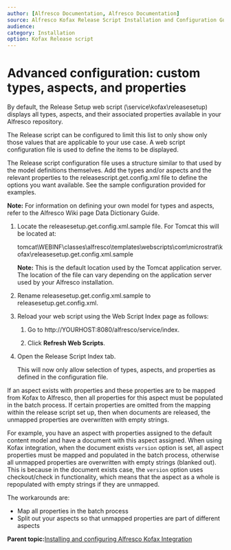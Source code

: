 ```yaml
---
author: [Alfresco Documentation, Alfresco Documentation]
source: Alfresco Kofax Release Script Installation and Configuration Guide \(Beta\)
audience: 
category: Installation
option: Kofax Release script
---
```


# Advanced configuration: custom types, aspects, and properties

By default, the Release Setup web script \(\\service\\kofax\\releasesetup\) displays all types, aspects, and their associated properties available in your Alfresco repository.

The Release script can be configured to limit this list to only show only those values that are applicable to your use case. A web script configuration file is used to define the items to be displayed.

The Release script configuration file uses a structure similar to that used by the model definitions themselves. Add the types and/or aspects and the relevant properties to the releasescript.get.config.xml file to define the options you want available. See the sample configuration provided for examples.

**Note:** For information on defining your own model for types and aspects, refer to the Alfresco Wiki page Data Dictionary Guide.

1.  Locate the releasesetup.get.config.xml.sample file. For Tomcat this will be located at:

    tomcat\\WEBINF\\classes\\alfresco\\templates\\webscripts\\com\\microstrat\\kofax\\releasesetup.get.config.xml.sample

    **Note:** This is the default location used by the Tomcat application server. The location of the file can vary depending on the application server used by your Alfresco installation.

2.  Rename releasesetup.get.config.xml.sample to releasesetup.get.config.xml.

3.  Reload your web script using the Web Script Index page as follows:

    1.  Go to http://YOURHOST:8080/alfresco/service/index.

    2.  Click **Refresh Web Scripts**.

4.  Open the Release Script Index tab.

    This will now only allow selection of types, aspects, and properties as defined in the configuration file.


If an aspect exists with properties and these properties are to be mapped from Kofax to Alfresco, then all properties for this aspect must be populated in the batch process. If certain properties are omitted from the mapping within the release script set up, then when documents are released, the unmapped properties are overwritten with empty strings.

For example, you have an aspect with properties assigned to the default content model and have a document with this aspect assigned. When using Kofax integration, when the document exists `version` option is set, all aspect properties must be mapped and populated in the batch process, otherwise all unmapped properties are overwritten with empty strings \(blanked out\). This is because in the document exists case, the `version` option uses checkout/check in functionality, which means that the aspect as a whole is repopulated with empty strings if they are unmapped.

The workarounds are:

-   Map all properties in the batch process
-   Split out your aspects so that unmapped properties are part of different aspects

**Parent topic:**[Installing and configuring Alfresco Kofax Integration](../concepts/kofax-intro.md)

